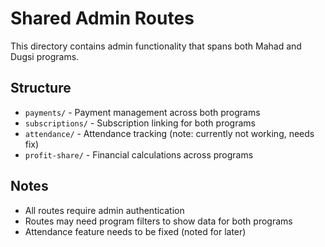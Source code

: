 # Shared Admin Routes

This directory contains admin functionality that spans both Mahad and Dugsi programs.

## Structure

- `payments/` - Payment management across both programs
- `subscriptions/` - Subscription linking for both programs
- `attendance/` - Attendance tracking (note: currently not working, needs fix)
- `profit-share/` - Financial calculations across programs

## Notes

- All routes require admin authentication
- Routes may need program filters to show data for both programs
- Attendance feature needs to be fixed (noted for later)
